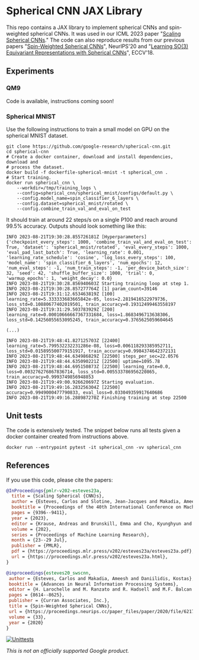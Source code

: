 # Spherical CNN JAX Library

This repo contains a JAX library to implement spherical CNNs and spin-weighted
spherical CNNs. It was used in our ICML 2023 paper "[Scaling Spherical
CNNs](https://arxiv.org/abs/2306.05420)." The code can also reproduce results
from our previous papers "[Spin-Weighted Spherical
CNNs](http://arxiv.org/abs/2006.10731)", NeurIPS'20 and "[Learning SO(3)
Equivariant Representations with Spherical
CNNs](https://arxiv.org/pdf/1711.06721)", ECCV'18.

## Experiments

### QM9

Code is available, instructions coming soon!

### Spherical MNIST

Use the following instructions to train a small model on GPU on the spherical
MNIST dataset.

```shell
git clone https://github.com/google-research/spherical-cnn.git
cd spherical-cnn
# Create a docker container, download and install dependencies, download and
# process the dataset.
docker build -f dockerfile-spherical-mnist -t spherical_cnn .
# Start training.
docker run spherical_cnn \
    --workdir=/tmp/training_logs \
    --config=spherical_cnn/spherical_mnist/configs/default.py \
    --config.model_name=spin_classifier_6_layers \
    --config.dataset=spherical_mnist/rotated \
    --config.combine_train_val_and_eval_on_test
```

It should train at around 22 steps/s on a single P100 and reach around 99.5%
accuracy. Outputs should look something like this:

```
INFO 2023-08-21T19:30:28.855726181Z [Hyperparameters] {'checkpoint_every_steps': 1000, 'combine_train_val_and_eval_on_test': True, 'dataset': 'spherical_mnist/rotated', 'eval_every_steps': 1000, 'eval_pad_last_batch': True, 'learning_rate': 0.001, 'learning_rate_schedule': 'cosine', 'log_loss_every_steps': 100, 'model_name': 'spin_classifier_6_layers', 'num_epochs': 12, 'num_eval_steps': -1, 'num_train_steps': -1, 'per_device_batch_size': 32, 'seed': 42, 'shuffle_buffer_size': 1000, 'trial': 0, 'warmup_epochs': 1, 'weight_decay': 0.0}
INFO 2023-08-21T19:30:28.856940603Z Starting training loop at step 1.
INFO 2023-08-21T19:30:28.857277764Z [1] param_count=39146
INFO 2023-08-21T19:31:12.653463819Z [100] learning_rate=5.333333683665842e-05, loss=2.2819416522979736, loss_std=0.10880677402019501, train_accuracy=0.19312499463558197
INFO 2023-08-21T19:31:29.503783929Z [200] learning_rate=0.00010666667367331684, loss=1.8683496713638306, loss_std=0.14256055653095245, train_accuracy=0.3765625059604645

(...)

INFO 2023-08-21T19:48:41.827125703Z [22400] learning_rate=5.799532232231286e-08, loss=0.006118293385952711, loss_std=0.015895500779151917, train_accuracy=0.9984374642372131
INFO 2023-08-21T19:48:44.634986829Z [22500] steps_per_sec=22.0576
INFO 2023-08-21T19:48:44.635090221Z [22500] uptime=1095.78
INFO 2023-08-21T19:48:44.695150873Z [22500] learning_rate=0.0, loss=0.003276276867836714, loss_std=0.005533786956220865, train_accuracy=0.9993749856948853
INFO 2023-08-21T19:49:00.926620697Z Starting evaluation.
INFO 2023-08-21T19:49:16.283256304Z [22500] accuracy=0.9949000477790833, eval_loss=0.033049359917640686
INFO 2023-08-21T19:49:16.288987270Z Finishing training at step 22500
```

## Unit tests

The code is extensively tested. The snippet below runs all tests given a docker
container created from instructions above.

```shell
docker run --entrypoint pytest -it spherical_cnn -vv spherical_cnn
```

## References

If you use this code, please cite the papers:

```bibtex
@InProceedings{pmlr-v202-esteves23a,
  title = {Scaling Spherical {CNN}s},
  author = {Esteves, Carlos and Slotine, Jean-Jacques and Makadia, Ameesh},
  booktitle = {Proceedings of the 40th International Conference on Machine Learning},
  pages = {9396--9411},
  year = {2023},
  editor = {Krause, Andreas and Brunskill, Emma and Cho, Kyunghyun and Engelhardt, Barbara and Sabato, Sivan and Scarlett, Jonathan},
  volume = {202},
  series = {Proceedings of Machine Learning Research},
  month = {23--29 Jul},
  publisher = {PMLR},
  pdf = {https://proceedings.mlr.press/v202/esteves23a/esteves23a.pdf},
  url = {https://proceedings.mlr.press/v202/esteves23a.html},
}
```

```bibtex
@inproceedings{esteves20_swscnn,
 author = {Esteves, Carlos and Makadia, Ameesh and Daniilidis, Kostas},
 booktitle = {Advances in Neural Information Processing Systems},
 editor = {H. Larochelle and M. Ranzato and R. Hadsell and M.F. Balcan and H. Lin},
 pages = {8614--8625},
 publisher = {Curran Associates, Inc.},
 title = {Spin-Weighted Spherical CNNs},
 url = {https://proceedings.neurips.cc/paper_files/paper/2020/file/6217b2f7e4634fa665d31d3b4df81b56-Paper.pdf},
 volume = {33},
 year = {2020}
}
```

[![Unittests](https://github.com/google-research/spherical-cnn/actions/workflows/pytest_and_autopublish.yml/badge.svg)](https://github.com/google-research/spherical-cnn/actions/workflows/pytest_and_autopublish.yml)

*This is not an officially supported Google product.*
